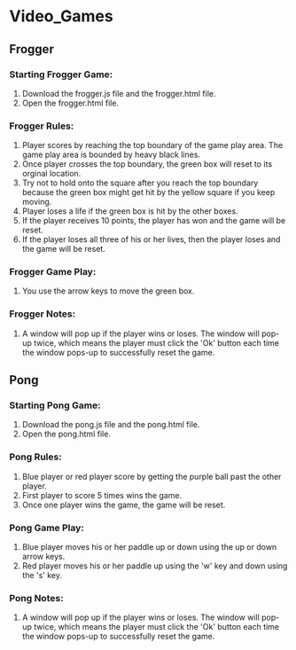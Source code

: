 # Video_Games

## Frogger
### Starting Frogger Game:
 1) Download the frogger.js file and the frogger.html file.
 2) Open the frogger.html file. 
### Frogger Rules:
 1) Player scores by reaching the top boundary of the game play area. The game play area is bounded by heavy black lines. 
 2) Once player crosses the top boundary, the green box will reset to its orginal location. 
 3) Try not to hold onto the square after you reach the top boundary because the green box might get hit by the yellow square if you keep moving.
 4) Player loses a life if the green box is hit by the other boxes.
 5) If the player receives 10 points, the player has won and the game will be reset.
 6) If the player loses all three of his or her lives, then the player loses and the game will be reset. 
### Frogger Game Play:
  1) You use the arrow keys to move the green box.
### Frogger Notes:
 1) A window will pop up if the player wins or loses. The window will pop-up twice, which means the player must click the 'Ok'
button each time the window pops-up to successfully reset the game.


## Pong
### Starting Pong Game:
 1) Download the pong.js file and the pong.html file.
 2) Open the pong.html file. 
### Pong Rules:
  1) Blue player or red player score by getting the purple ball past the other player. 
  2) First player to score 5 times wins the game.
  3) Once one player wins the game, the game will be reset.
### Pong Game Play:
  1) Blue player moves his or her paddle up or down using the up or down arrow keys.
  2) Red player moves his or her paddle up using the 'w' key and down using the 's' key.
### Pong Notes:
 1) A window will pop up if the player wins or loses. The window will pop-up twice, which means the player must click the 'Ok'
button each time the window pops-up to successfully reset the game.

